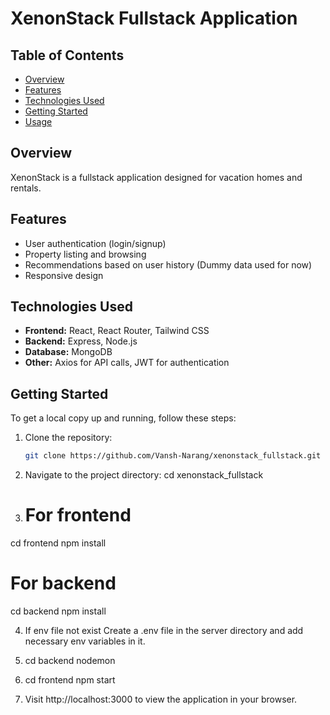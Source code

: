 # XenonStack Fullstack Application

## Table of Contents
- [Overview](#overview)
- [Features](#features)
- [Technologies Used](#technologies-used)
- [Getting Started](#getting-started)
- [Usage](#usage)

## Overview
XenonStack is a fullstack application designed for vacation homes and rentals.

## Features
- User authentication (login/signup)
- Property listing and browsing
- Recommendations based on user history (Dummy data used for now)
- Responsive design

## Technologies Used
- **Frontend:** React, React Router, Tailwind CSS
- **Backend:** Express, Node.js
- **Database:** MongoDB
- **Other:** Axios for API calls, JWT for authentication

## Getting Started
To get a local copy up and running, follow these steps:

1. Clone the repository:
   ```bash
   git clone https://github.com/Vansh-Narang/xenonstack_fullstack.git

2. Navigate to the project directory: cd xenonstack_fullstack

3. # For frontend
cd frontend
npm install

   # For backend
   cd backend
   npm install

4. If env file not exist Create a .env file in the server directory and add necessary env variables in it.

5. cd backend
nodemon

6. cd frontend
npm start

7. Visit http://localhost:3000 to view the application in your browser.


